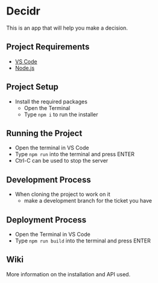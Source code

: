 # Decidr

This is an app that will help you make a decision.

## Project Requirements
- [VS Code](https://code.visualstudio.com/)
- [Node.js](https://nodejs.org/en/)

## Project Setup
 - Install the required packages
   - Open the Terminal
   - Type `npm i` to run the installer

## Running the Project
- Open the terminal in VS Code
- Type `npm run` into the terminal and press ENTER
- Ctrl-C can be used to stop the server

## Development Process
- When cloning the project to work on it
  - make a development branch for the ticket you have

## Deployment Process
- Open the Terminal in VS Code
- Type `npm run build` into the terminal and press ENTER


## Wiki
More information on the installation and API used.
